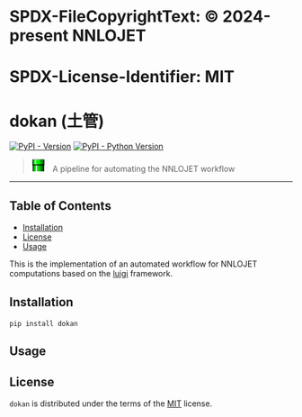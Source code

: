# SPDX-FileCopyrightText: © 2024-present NNLOJET
#
# SPDX-License-Identifier: MIT

# dokan (土管)

[![PyPI - Version](https://img.shields.io/pypi/v/dokan.svg)](https://pypi.org/project/dokan)
[![PyPI - Python Version](https://img.shields.io/pypi/pyversions/dokan.svg)](https://pypi.org/project/dokan)

> <img src="./doc/img/pipe.png" height="23px">&emsp;A pipeline for automating the NNLOJET workflow

-----

## Table of Contents

- [Installation](#installation)
- [License](#license)
- [Usage](#usage)

This is the implementation of an automated workflow for NNLOJET computations based on the [luigi](https://github.com/spotify/luigi) framework. 

## Installation

```console
pip install dokan
```

## Usage

## License

`dokan` is distributed under the terms of the [MIT](https://spdx.org/licenses/MIT.html) license.

